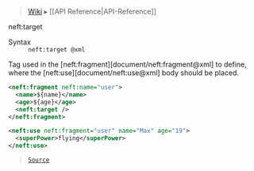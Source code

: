> [Wiki](Home) ▸ [[API Reference|API-Reference]]

neft:target
<dl><dt>Syntax</dt><dd><code>neft:target @xml</code></dd></dl>
Tag used in the [neft:fragment][document/neft:fragment@xml] to define,
where the [neft:use][document/neft:use@xml] body should be placed.

```xml
<neft:fragment neft:name="user">
  <name>${name}</name>
  <age>${age}</age>
  <neft:target />
</neft:fragment>

<neft:use neft:fragment="user" name="Max" age="19">
  <superPower>flying</superPower>
</neft:use>
```

> [`Source`](/Neft-io/neft/blob/feb74662c4f7ee7aedc58bcb4488ea1b56f65be9/src/document/file/parse/target.litcoffee#nefttarget)

